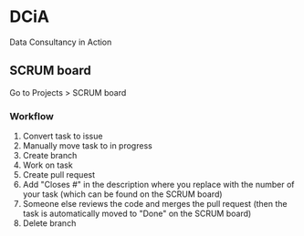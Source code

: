 # DCiA
Data Consultancy in Action

## SCRUM board

Go to Projects > SCRUM board 

### Workflow

1. Convert task to issue
2. Manually move task to in progress
3. Create branch
4. Work on task
5. Create pull request
6. Add "Closes #<task-number>" in the description where you replace <task-number> with the number of your task (which can be found on the SCRUM board)
7. Someone else reviews the code and merges the pull request (then the task is automatically moved to "Done" on the SCRUM board)
9. Delete branch
